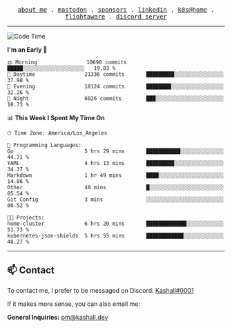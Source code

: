 <p align="center">
  <samp>
    <a href="https://jordanjones.org/">about me</a> .
    <a rel="me" href="https://mastodon.social/@kashall">mastodon</a> .
    <a href="https://github.com/sponsors/kashalls">sponsors</a> .
    <a href="https://linkedin.com/in/jordpjones">linkedin</a> .
    <a href="https://github.com/kashalls/home-cluster">k8s@home</a> .
    <a href="https://flightaware.com/adsb/stats/user/kashalls">flightaware</a> .
    <a href="https://discord.gg/V2WrCfqba9">discord server</a>
  </samp>
</p>

---

<!--START_SECTION:waka-->
![Code Time](http://img.shields.io/badge/Code%20Time-1%2C723%20hrs%2019%20mins-blue)

**I'm an Early 🐤** 

```text
🌞 Morning                10690 commits       █████░░░░░░░░░░░░░░░░░░░░   19.03 % 
🌆 Daytime                21336 commits       █████████░░░░░░░░░░░░░░░░   37.98 % 
🌃 Evening                18124 commits       ████████░░░░░░░░░░░░░░░░░   32.26 % 
🌙 Night                  6026 commits        ███░░░░░░░░░░░░░░░░░░░░░░   10.73 % 
```


📊 **This Week I Spent My Time On** 

```text
🕑︎ Time Zone: America/Los_Angeles

💬 Programming Languages: 
Go                       5 hrs 29 mins       ███████████░░░░░░░░░░░░░░   44.71 % 
YAML                     4 hrs 13 mins       █████████░░░░░░░░░░░░░░░░   34.37 % 
Markdown                 1 hr 49 mins        ████░░░░░░░░░░░░░░░░░░░░░   14.86 % 
Other                    40 mins             █░░░░░░░░░░░░░░░░░░░░░░░░   05.54 % 
Git Config               3 mins              ░░░░░░░░░░░░░░░░░░░░░░░░░   00.52 % 

🐱‍💻 Projects: 
home-cluster             6 hrs 20 mins       █████████████░░░░░░░░░░░░   51.73 % 
kubernetes-json-shields  5 hrs 55 mins       ████████████░░░░░░░░░░░░░   48.27 % 
```


<!--END_SECTION:waka-->

---

## 📫 Contact

To contact me, I prefer to be messaged on Discord:  [Kashall#0001](https://discord.com/users/201077739589992448)

If it makes more sense, you can also email me:

**General Inquiries:** pm@kashall.dev  
